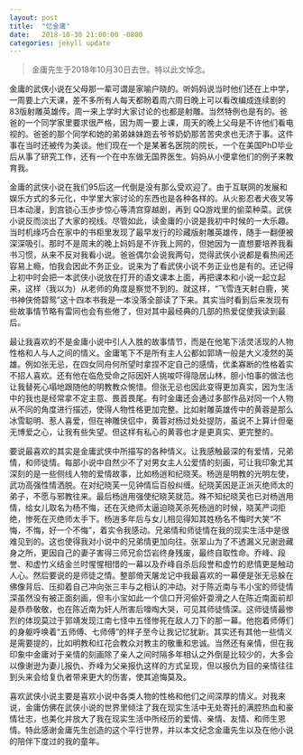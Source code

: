 ```yaml
---
layout: post
title:  "忆金庸"
date:   2018-10-30 21:00:00 -0800
categories: jekyll update
---
```


> 金庸先生于2018年10月30日去世。特以此文悼念。

金庸的武侠小说在父母那一辈可谓是家喻户晓的。听妈妈说当时他们还在上中学，一周要上六天课，差不多所有人每天都盼着周六周日晚上可以看改编成连续剧的83版射雕英雄传。周一来上学时大家讨论的也都是射雕。当然特例也是有的。爸爸的一个同学家里要求很严格，因为周一要上课，周天的晚上父母是不许他们看电视的。爸爸的那个同学和她的弟弟妹妹跑去爷爷奶奶那苦苦央求也无济于事。这件事在当时还被传为美谈。他们现在一个是某著名医院的院长，一个在美国PhD毕业后从事了研究工作，还有一个在中东做无国界医生。妈妈从小便拿他们的例子来教育我。

金庸的武侠小说在我们95后这一代倒是没有那么受欢迎了。由于互联网的发展和娱乐方式的多元化，中学里大家讨论的东西也是各种各样的。从火影忍者犬夜叉等日本动漫，到宫锁心玉步步惊心等清宫穿越剧，再到
QQ游戏里的偷菜种菜。武侠小说反而淡出了大家的视线。尽管如此，读金庸的小说是我初中时候的一大乐趣。当时机缘巧合在家中的书柜里发现了最早发行的珍藏版射雕英雄传，随手一翻便被深深吸引。那时不是周末的晚上妈妈是不许我上网的，但她因为一直想要培养我看书习惯，从来不反对我看小说。爸爸偶尔会说我两句，觉得武侠小说都是看热闹还容易上瘾，怕我会因此不务正业。说来为了看武侠小说不务正业也是有的。还记得上初中时会把一本武侠小说放在打开的语文课本上面，再把课本和小说一起立起来，这样（我以为）从老师的角度是察觉不到的。就这样，“飞雪连天射白鹿，笑书神侠倚碧鸳”这十四本书我是一本没落全部读了下来。其实当时看到后来发现有些故事情节略有雷同也会有些倦了，但对其中最经典的几部的热爱促使我读到最后。

最让我喜欢的不是金庸小说中引人入胜的故事情节，而是在他笔下活灵活现的人物性格和人与人之间的情义。金庸笔下不是所有主人公都如郭靖一般是大义凌然的英雄。例如张无忌，在四女同舟何所望时拿捏不定自己的感情，优柔寡断的性格着实不招人喜欢。还有他在临危受命之际因奸人挑唆吓得隐居山林，胆小怕事的做法也让我替死心塌地跟随他的明教教众惋惜。但张无忌也因此变得更加真实，因为生活中的我也是经常拿不定主意、畏首畏尾。有时金庸还会通过多部作品对同一个人物从不同的角度进行描述，使得人物性格更加完整。比如射雕英雄传中的黄蓉是那么冰雪聪明、惹人喜爱，但在神雕侠侣中，黄蓉对杨过处处提防，虽说不上算计但毫无博爱之心，让我有些失望。但这样有私心的黄蓉也才是更真实、更完整的。

要说最喜欢的其实是金庸武侠中所描写的各种情义。让我感触最深的有爱情，兄弟情，和师徒情。每部小说中自然少不了对男女主人公爱情的刻画，可让我印象尤其深刻的是一些侧线人物的爱情故事，比如杨逍和纪晓芙。杨逍是明教的光明左使，武功高强性情洒脱。在对纪晓芙一见钟情后百般纠缠。纪晓芙因是正派灭绝师太的弟子，不愿与邪教往来。最后杨逍用强使纪晓芙就范。殊不知纪晓芙也已对杨逍用情，给女儿取名为杨不悔，还在灭绝师太逼迫晓芙杀死杨逍的时候，晓芙严词拒绝，惨死在灭绝师太手下。杨逍多年后与女儿相见得知其姓杨名不悔时大笑“不悔，不悔，好一个不悔”，着实令我感动。兄弟情和师徒情在我的现实生活中是很难见到的。这也使得我对小说中的兄弟情更加向往。张翠山为了不透漏义兄谢逊藏身之所，更因自己的妻子害得三师兄俞岱岩终身残废，最终自取性命。乔峰、段誉、和虚竹义结金兰时惺惺相惜的一幕以及乔峰自杀后段誉和虚竹的悲情更是触动人心。然后要说的是师徒之情。整部倚天屠龙记中我最喜欢的一幕便是张无忌躲在佛像背后、压抑着自己冲向张三丰与之相认的冲动。对于陈近南与韦小宝的师徒情深虽然没有被正面刻画，但韦小宝如此一个信口开河偷奸耍滑之人在陈近南面前却是恭恭敬敬，也在陈近南为奸人所害后嚎啕大哭，可见其师徒情深。这师徒情最惨烈的体现莫过于郭靖发现江南七怪中五怪惨死在敌人刀下的那一幕。他抱着师傅们的身躯呼唤着“五师傅、七师傅”的样子至今让我记忆犹新。其实还有其他一些情义是需要提的，比如明教和红花会教众对教主的敬重和忠诚。当然还有亲情，但在我印象中金庸对于亲情的刻画除了亲人之间时隔多年相认之外倒是比较少的，大多会以像谢逊为妻儿报仇、乔峰为父亲报仇这样的方式呈现，但以报仇为目的亲情往往到头来会给复仇者带来更大的伤害，使其追悔莫及。

喜欢武侠小说主要是喜欢小说中各类人物的性格和他们之间深厚的情义。对我来说，金庸仿佛在武侠小说的世界里倾注了我在现实生活中无处寄托的满腔热血和豪情壮志，也美化并放大了我在现实生活中所经历的爱情、亲情、友情、和师生恩情。特此感谢金庸先生创造的这个平行世界，并以本文纪念金庸先生以及在他小说的陪伴下度过的我的童年。